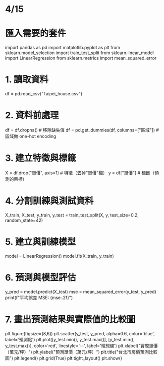 # 4/15
# 匯入需要的套件
import pandas as pd
import matplotlib.pyplot as plt
from sklearn.model_selection import train_test_split
from sklearn.linear_model import LinearRegression
from sklearn.metrics import mean_squared_error

# 1. 讀取資料
df = pd.read_csv("Taipei_house.csv")

# 2. 資料前處理
df = df.dropna()  # 移除缺失值
df = pd.get_dummies(df, columns=["區域"])  # 區域做 one-hot encoding

# 3. 建立特徵與標籤
X = df.drop("單價", axis=1)  # 特徵（去掉"單價"欄）
y = df["單價"]               # 標籤（預測的目標）

# 4. 分割訓練與測試資料
X_train, X_test, y_train, y_test = train_test_split(X, y, test_size=0.2, random_state=42)

# 5. 建立與訓練模型
model = LinearRegression()
model.fit(X_train, y_train)

# 6. 預測與模型評估
y_pred = model.predict(X_test)
mse = mean_squared_error(y_test, y_pred)
print(f"平均誤差 MSE: {mse:.2f}")

# 7. 畫出預測結果與實際值的比較圖
plt.figure(figsize=(8,6))
plt.scatter(y_test, y_pred, alpha=0.6, color='blue', label='預測點')
plt.plot([y_test.min(), y_test.max()], [y_test.min(), y_test.max()], color='red', linestyle='--', label='理想線')
plt.xlabel("實際單價（萬元/坪）")
plt.ylabel("預測單價（萬元/坪）")
plt.title("台北市房價預測比較圖")
plt.legend()
plt.grid(True)
plt.tight_layout()
plt.show()
